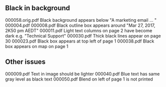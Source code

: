 Black in background
-------------------
000058.orig.pdf  Black background appears below "A marketing email ... "
000004.pdf
000008.pdf Black outline box appears around "Mar 27, 2017, 2K50 pm AEDT"
000011.pdf Light text columns on page 2 have become dark e.g. "Technical Support"
000030.pdf Thick black lines appear on page 30
000023.pdf Black box appears at top left of page 1
000038.pdf Black box appears on map on page 1

Other issues
------------
000009.pdf Text in image should be lighter
000040.pdf Blue text has same gray level as black text
000050.pdf Blend on left of page 1 is not printed
